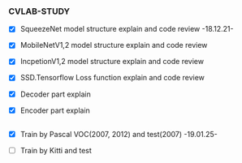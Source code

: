 ### CVLAB-STUDY  

- [x] SqueezeNet model structure explain and code review -18.12.21-  
- [x] MobileNetV1,2 model structure explain and code review   
- [x] IncpetionV1,2 model structure explain and code review  
- [x] SSD.Tensorflow Loss function explain and code review   
- [x] Decoder part explain 
- [x] Encoder part explain 
  
  ## 
- [x] Train by Pascal VOC(2007, 2012) and test(2007)  -19.01.25-
- [ ] Train by Kitti and test

   

